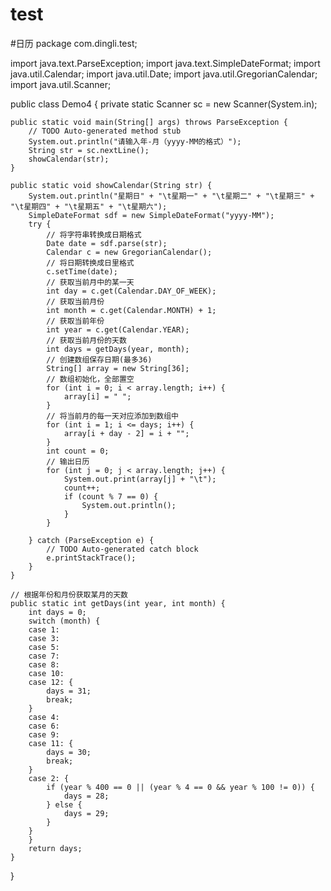 # test
#日历
package com.dingli.test;

import java.text.ParseException;
import java.text.SimpleDateFormat;
import java.util.Calendar;
import java.util.Date;
import java.util.GregorianCalendar;
import java.util.Scanner;

public class Demo4 {
	private static Scanner sc = new Scanner(System.in);

	public static void main(String[] args) throws ParseException {
		// TODO Auto-generated method stub
		System.out.println("请输入年-月（yyyy-MM的格式）");
		String str = sc.nextLine();
		showCalendar(str);
	}

	public static void showCalendar(String str) {
		System.out.println("星期日" + "\t星期一" + "\t星期二" + "\t星期三" + "\t星期四" + "\t星期五" + "\t星期六");
		SimpleDateFormat sdf = new SimpleDateFormat("yyyy-MM");
		try {
			// 将字符串转换成日期格式
			Date date = sdf.parse(str);
			Calendar c = new GregorianCalendar();
			// 将日期转换成日里格式
			c.setTime(date);
			// 获取当前月中的某一天
			int day = c.get(Calendar.DAY_OF_WEEK);
			// 获取当前月份
			int month = c.get(Calendar.MONTH) + 1;
			// 获取当前年份
			int year = c.get(Calendar.YEAR);
			// 获取当前月份的天数
			int days = getDays(year, month);
			// 创建数组保存日期(最多36)
			String[] array = new String[36];
			// 数组初始化，全部置空
			for (int i = 0; i < array.length; i++) {
				array[i] = " ";
			}
			// 将当前月的每一天对应添加到数组中
			for (int i = 1; i <= days; i++) {
				array[i + day - 2] = i + "";
			}
			int count = 0;
			// 输出日历
			for (int j = 0; j < array.length; j++) {
				System.out.print(array[j] + "\t");
				count++;
				if (count % 7 == 0) {
					System.out.println();
				}
			}

		} catch (ParseException e) {
			// TODO Auto-generated catch block
			e.printStackTrace();
		}
	}

	// 根据年份和月份获取某月的天数
	public static int getDays(int year, int month) {
		int days = 0;
		switch (month) {
		case 1:
		case 3:
		case 5:
		case 7:
		case 8:
		case 10:
		case 12: {
			days = 31;
			break;
		}
		case 4:
		case 6:
		case 9:
		case 11: {
			days = 30;
			break;
		}
		case 2: {
			if (year % 400 == 0 || (year % 4 == 0 && year % 100 != 0)) {
				days = 28;
			} else {
				days = 29;
			}
		}
		}
		return days;
	}
}
